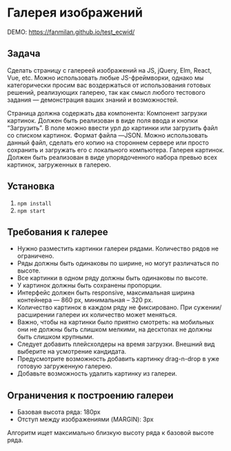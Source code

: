 <h1>Галерея изображений</h1>

DEMO: https://fanmilan.github.io/test_ecwid/

<h2>Задача</h2>
Сделать страницу с галереей изображений на JS, jQuery, Elm, React, Vue, etc. Можно использовать любые JS-фреймворки, однако мы категорически просим вас воздержаться от использования готовых решений, реализующих галерею, так как смысл любого тестового задания — демонстрация ваших знаний и возможностей.

Страница должна содержать два компонента:
Компонент загрузки картинок.
Должен быть реализован в виде поля ввода и кнопки “Загрузить”. В поле можно ввести урл до картинки или загрузить файл со списком картинок. Формат файла —JSON. Можно использовать данный файл, сделать его копию на стороннем сервере или просто сохранить и загружать его с локального компьютера.
Галерея картинок.
Должен быть реализован в виде упорядоченного набора превью всех картинок, загруженных в галерею.

<h2>Установка</h2>
<ol>
  <li><code>npm install</code></li>
  <li><code>npm start</code></li>
</ol>
<h2>Требования к галерее</h2>
<ul>
<li>Нужно разместить картинки галереи рядами. Количество рядов не ограничено.</li>
<li>Ряды должны быть одинаковы по ширине, но могут различаться по высоте.</li>
<li>Все картинки в одном ряду должны быть одинаковы по высоте.</li>
<li>У картинок должны быть сохранены пропорции.</li>
<li>Интерфейс должен быть responsive, максимальная ширина контейнера — 860 px, минимальная – 320 px.</li>
<li>Количество картинок в каждом ряду не фиксировано. При сужении/расширении галереи их количество может меняться. </li>
<li>Важно, чтобы на картинки было приятно смотреть: на мобильных они не должны быть слишком мелкими, на десктопах не должны быть слишком крупными.</li>
<li>Следует добавить плейсхолдеры на время загрузки. Внешний вид выберите на усмотрение кандидата.</li>
<li>Предусмотрите  возможность добавить картинку drag-n-drop в уже готовую загруженную галерею.</li>
<li>Добавьте возможность удалить картинку из галереи.</li>
</ul>

<h2>Ограничения к построению галереи</h2>
<ul>
<li>Базовая высота ряда: 180px</li>
<li>Отступ между изображениями (MARGIN): 3px</li>
</ul>

<p>Алгоритм ищет максимально близкую высоту ряда к базовой высоте ряда.</p>
